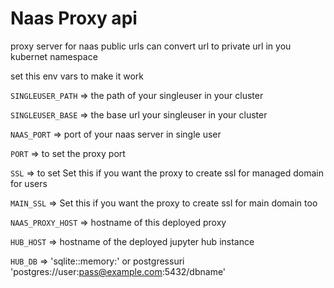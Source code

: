 # Naas Proxy api

proxy server for naas public urls
can convert url to private url in you kubernet namespace

set this env vars to make it work

`SINGLEUSER_PATH` => the path of your singleuser in your cluster

`SINGLEUSER_BASE` => the base url your singleuser in your cluster

`NAAS_PORT` => port of your naas server in single user

`PORT` => to set the proxy port

`SSL` => to set Set this if you want the proxy to create ssl for managed domain for users

`MAIN_SSL` => Set this if you want the proxy to create ssl for main domain too

`NAAS_PROXY_HOST` => hostname of this deployed proxy

`HUB_HOST` => hostname of the deployed jupyter hub instance

`HUB_DB` => 'sqlite::memory:' or postgressuri 'postgres://user:pass@example.com:5432/dbname'